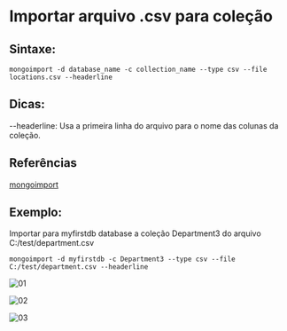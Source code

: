 # Importar arquivo .csv para coleção

## Sintaxe:
``` 
mongoimport -d database_name -c collection_name --type csv --file locations.csv --headerline
```

## Dicas:
--headerline: Usa a primeira linha do arquivo para o nome das colunas da coleção.

## Referências
[mongoimport](https://docs.mongodb.com/manual/reference/program/mongoimport/index.html#use)

## Exemplo: 
Importar para myfirstdb database a coleção Department3 do arquivo C:/test/department.csv                             
``` 
mongoimport -d myfirstdb -c Department3 --type csv --file C:/test/department.csv --headerline
```

![01](https://raw.githubusercontent.com/brunogoncalves/docs/master/mongodb/imagens/importcsv01.png)

![02](https://raw.githubusercontent.com/brunogoncalves/docs/master/mongodb/imagens/importcsv02.png)

![03](https://raw.githubusercontent.com/brunogoncalves/docs/master/mongodb/imagens/importcsv03.png)



